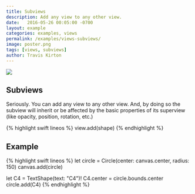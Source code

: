 ```yaml
---
title: Subviews
description: Add any view to any other view.
date:   2016-05-26 00:05:00 -0700
layout: example
categories: examples, views
permalink: /examples/views-subviews/
image: poster.png
tags: [views, subviews]
author: Travis Kirton
---
```

![](subviews.png)

## Subviews
Seriously. You can add any view to any other view. And, by doing so the subview will inherit or be affected by the basic properties of its superview (like opacity, position, rotation, etc.)

{% highlight swift lineos %}
view.add(shape)
{% endhighlight %}

## Example
{% highlight swift lineos %}
let circle = Circle(center: canvas.center, radius: 150)
canvas.add(circle)

let C4 = TextShape(text: "C4")!
C4.center = circle.bounds.center
circle.add(C4)
{% endhighlight %}
